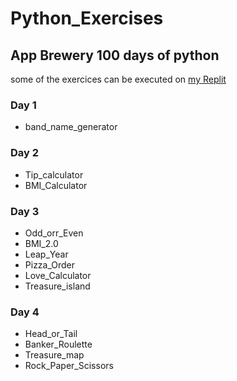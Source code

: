 # Python_Exercises

## App Brewery 100 days of python

some of the exercices can be executed on [my Replit](https://replit.com/@Tegristh)

### Day 1

- band_name_generator

### Day 2

- Tip_calculator
- BMI_Calculator

### Day 3

- Odd_orr_Even
- BMI_2.0
- Leap_Year
- Pizza_Order
- Love_Calculator
- Treasure_island

### Day 4

- Head_or_Tail
- Banker_Roulette
- Treasure_map
- Rock_Paper_Scissors

